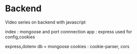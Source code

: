 # Backend

Video series on backend with javascript 

index : mongoose and port connnection
app : express used for config,cookies

express,dotenv
db = mongoose
cookies : cookie-parser, cors
